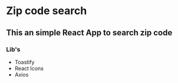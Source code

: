 # Zip code search

## This an simple React App to search zip code

### Lib's
- Toastify
- React Icons
- Axios
